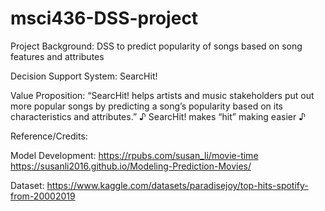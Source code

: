 # msci436-DSS-project
Project Background: DSS to predict popularity of songs based on song features and attributes

Decision Support System: SearcHit!

Value Proposition: “SearcHit! helps artists and music stakeholders put out more popular songs by predicting a song’s popularity based on its characteristics and attributes.” ♪ SearcHit! makes “hit” making easier ♪

Reference/Credits:

Model Development:
https://rpubs.com/susan_li/movie-time
https://susanli2016.github.io/Modeling-Prediction-Movies/

Dataset:
https://www.kaggle.com/datasets/paradisejoy/top-hits-spotify-from-20002019
